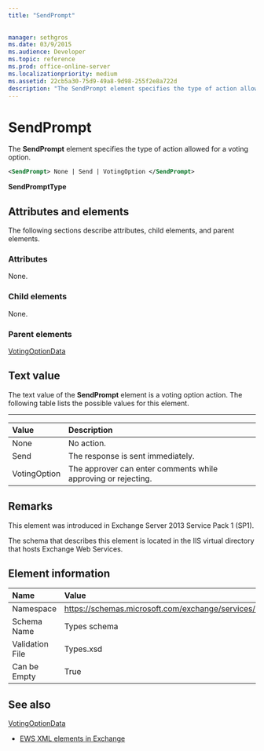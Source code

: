 ```yaml
---
title: "SendPrompt"
 
 
manager: sethgros
ms.date: 03/9/2015
ms.audience: Developer
ms.topic: reference
ms.prod: office-online-server
ms.localizationpriority: medium
ms.assetid: 22cb5a30-75d9-49a8-9d98-255f2e8a722d
description: "The SendPrompt element specifies the type of action allowed for a voting option."
---
```


# SendPrompt

The **SendPrompt** element specifies the type of action allowed for a voting option. 
  
```XML
<SendPrompt> None | Send | VotingOption </SendPrompt>
```

 **SendPromptType**
## Attributes and elements

The following sections describe attributes, child elements, and parent elements.
  
### Attributes

None.
  
### Child elements

None.
  
### Parent elements

[VotingOptionData](votingoptiondata.md)
  
## Text value

The text value of the **SendPrompt** element is a voting option action. The following table lists the possible values for this element. 
  
****

|**Value**|**Description**|
|:-----|:-----|
|None  <br/> |No action.  <br/> |
|Send  <br/> |The response is sent immediately.  <br/> |
|VotingOption  <br/> |The approver can enter comments while approving or rejecting.  <br/> |
   
## Remarks

This element was introduced in Exchange Server 2013 Service Pack 1 (SP1).
  
The schema that describes this element is located in the IIS virtual directory that hosts Exchange Web Services.
  
## Element information

|**Name**|**Value**|
|:-----|:-----|
|Namespace  <br/> |https://schemas.microsoft.com/exchange/services/2006/types  <br/> |
|Schema Name  <br/> |Types schema  <br/> |
|Validation File  <br/> |Types.xsd  <br/> |
|Can be Empty  <br/> |True  <br/> |
   
## See also



[VotingOptionData](votingoptiondata.md)


- [EWS XML elements in Exchange](ews-xml-elements-in-exchange.md)

